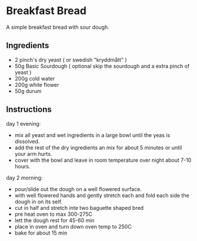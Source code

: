 Breakfast Bread
================================================================================


A simple breakfast bread with sour dough.


Ingredients
--------------------------------------------------------------------------------
* 2 pinch's dry yeast ( or swedish "kryddmått" )
* 50g Basic Sourdough ( optional skip the sourdough and a extra pinch of yeast )
* 200g cold water
* 200g white flower
* 50g durum

Instructions
--------------------------------------------------------------------------------
day 1 evening:

* mix all yeast and wet ingredients in a large bowl until the yeas is dissolved.
* add the rest of the dry ingredients an mix for about 5 minutes or until your arm hurts. 
* cover with the bowl and leave in room temperature over night about 7-10 hours.

day 2 morning:

* pour/slide out the dough on a well flowered surface.
* with well flowered hands and gently stretch each and fold each side the dough in on its self.
* cut in half and stretch inte two baguette shaped bred
* pre heat oven to max 300-275C 
* lett the dough rest for 45-60 min
* place in oven and turn down oven temp to 250C 
* bake for about 15 min


